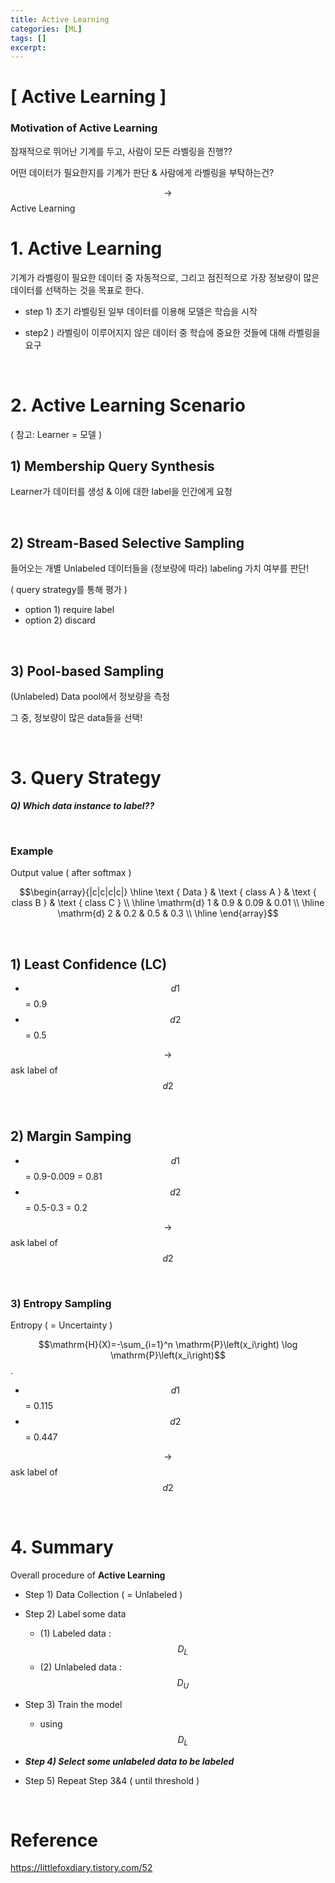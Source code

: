 ```yaml
---
title: Active Learning
categories: [ML]
tags: []
excerpt: 
---
```


<script src="https://cdn.mathjax.org/mathjax/latest/MathJax.js?config=TeX-AMS-MML_HTMLorMML" type="text/javascript"></script>

# [ Active Learning ]

### Motivation of Active Learning

잠재적으로 뛰어난 기계를 두고, 사람이 모든 라벨링을 진행??

어떤 데이터가 필요한지를 기계가 판단 & 사람에게 라벨링을 부탁하는건?

$$\rightarrow$$ Active Learning

 

# 1. Active Learning

기계가 라벨링이 필요한 데이터 중 자동적으로, 그리고 점진적으로 가장 정보량이 많은 데이터를 선택하는 것을 목표로 한다. 

- step 1) 초기 라벨링된 일부 데이터를 이용해 모델은 학습을 시작

- step2 ) 라벨링이 이루어지지 않은 데이터 중 학습에 중요한 것들에 대해 라벨링을 요구

<br>

# 2. Active Learning Scenario

( 참고: Learner = 모델 )

 ## 1) Membership Query Synthesis

Learner가 데이터를 생성 & 이에 대한 label을 인간에게 요청

<br>

## 2) Stream-Based Selective Sampling

들어오는 개별 Unlabeled 데이터들을 (정보량에 따라) labeling 가치 여부를 판단!

( query strategy를 통해 평가 )

- option 1) require label
- option 2) discard

<br>

## 3) Pool-based Sampling

(Unlabeled) Data pool에서 정보량을 측정

그 중, 정보량이 많은 data들을 선택!

<br>

# 3. Query Strategy

***Q) Which data instance to label??***

<br>

### Example

Output value ( after softmax )

$$\begin{array}{|c|c|c|c|}
\hline \text { Data } & \text { class A } & \text { class B } & \text { class C } \\
\hline \mathrm{d} 1 & 0.9 & 0.09 & 0.01 \\
\hline \mathrm{d} 2 & 0.2 & 0.5 & 0.3 \\
\hline
\end{array}$$

<br>

## 1) Least Confidence (LC)

- $$d1$$ = 0.9
- $$d2$$ = 0.5

$$\rightarrow$$ ask label of $$d2$$

<br>

## 2) Margin Samping

- $$d1$$ = 0.9-0.009 = 0.81
- $$d2$$ = 0.5-0.3 = 0.2

$$\rightarrow$$ ask label of $$d2$$

<br>

### 3) Entropy Sampling

Entropy ( = Uncertainty )

$$\mathrm{H}(X)=-\sum_{i=1}^n \mathrm{P}\left(x_i\right) \log \mathrm{P}\left(x_i\right)$$.

- $$d1$$ = 0.115
- $$d2$$ = 0.447

$$\rightarrow$$ ask label of $$d2$$

<br>

# 4. Summary

Overall procedure of **Active Learning**

- Step 1) Data Collection ( = Unlabeled )

- Step 2) Label some data
  - (1) Labeled data : $$D_L$$
  - (2) Unlabeled data : $$D_U$$

- Step 3) Train the model
  - using $$D_L$$

- ***Step 4) Select some unlabeled data to be labeled***
- Step 5) Repeat Step 3&4 ( until threshold )

<br>

# Reference

https://littlefoxdiary.tistory.com/52